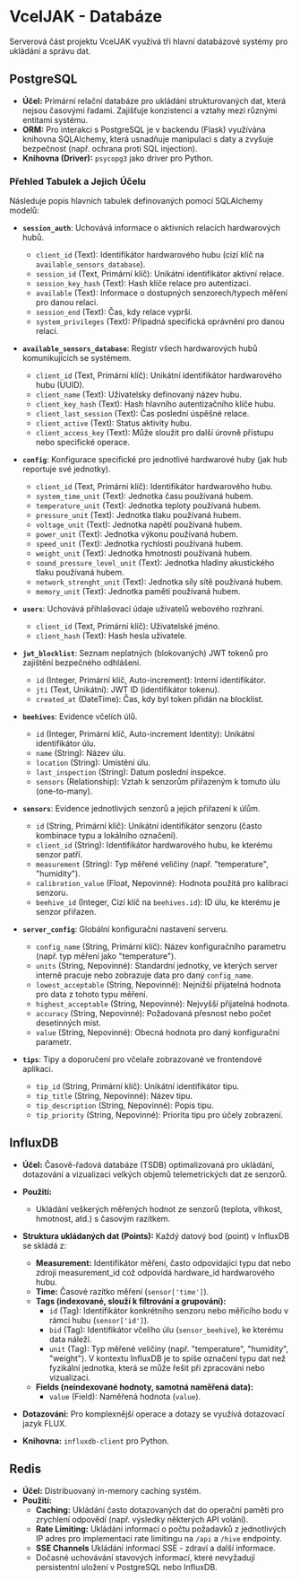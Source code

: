 # VcelJAK - Databáze

Serverová část projektu VcelJAK využívá tři hlavní databázové systémy pro ukládání a správu dat.

## PostgreSQL

*   **Účel:** Primární relační databáze pro ukládání strukturovaných dat, která nejsou časovými řadami. Zajišťuje konzistenci a vztahy mezi různými entitami systému.
*   **ORM:** Pro interakci s PostgreSQL je v backendu (Flask) využívána knihovna SQLAlchemy, která usnadňuje manipulaci s daty a zvyšuje bezpečnost (např. ochrana proti SQL injection).
*   **Knihovna (Driver):** `psycopg3` jako driver pro Python.

### Přehled Tabulek a Jejich Účelu

Následuje popis hlavních tabulek definovaných pomocí SQLAlchemy modelů:

*   **`session_auth`**: Uchovává informace o aktivních relacích hardwarových hubů.
    *   `client_id` (Text): Identifikátor hardwarového hubu (cizí klíč na `available_sensors_database`).
    *   `session_id` (Text, Primární klíč): Unikátní identifikátor aktivní relace.
    *   `session_key_hash` (Text): Hash klíče relace pro autentizaci.
    *   `available` (Text): Informace o dostupných senzorech/typech měření pro danou relaci.
    *   `session_end` (Text): Čas, kdy relace vyprší.
    *   `system_privileges` (Text): Případná specifická oprávnění pro danou relaci.

*   **`available_sensors_database`**: Registr všech hardwarových hubů komunikujících se systémem.
    *   `client_id` (Text, Primární klíč): Unikátní identifikátor hardwarového hubu (UUID).
    *   `client_name` (Text): Uživatelsky definovaný název hubu.
    *   `client_key_hash` (Text): Hash hlavního autentizačního klíče hubu.
    *   `client_last_session` (Text): Čas poslední úspěšné relace.
    *   `client_active` (Text): Status aktivity hubu.
    *   `client_access_key` (Text): Může sloužit pro další úrovně přístupu nebo specifické operace.

*   **`config`**: Konfigurace specifické pro jednotlivé hardwarové huby (jak hub reportuje své jednotky).
    *   `client_id` (Text, Primární klíč): Identifikátor hardwarového hubu.
    *   `system_time_unit` (Text): Jednotka času používaná hubem.
    *   `temperature_unit` (Text): Jednotka teploty používaná hubem.
    *   `pressure_unit` (Text): Jednotka tlaku používaná hubem.
    *   `voltage_unit` (Text): Jednotka napětí používaná hubem.
    *   `power_unit` (Text): Jednotka výkonu používaná hubem.
    *   `speed_unit` (Text): Jednotka rychlosti používaná hubem.
    *   `weight_unit` (Text): Jednotka hmotnosti používaná hubem.
    *   `sound_pressure_level_unit` (Text): Jednotka hladiny akustického tlaku používaná hubem.
    *   `network_strenght_unit` (Text): Jednotka síly sítě používaná hubem.
    *   `memory_unit` (Text): Jednotka paměti používaná hubem.

*   **`users`**: Uchovává přihlašovací údaje uživatelů webového rozhraní.
    *   `client_id` (Text, Primární klíč): Uživatelské jméno.
    *   `client_hash` (Text): Hash hesla uživatele.

*   **`jwt_blocklist`**: Seznam neplatných (blokovaných) JWT tokenů pro zajištění bezpečného odhlášení.
    *   `id` (Integer, Primární klíč, Auto-increment): Interní identifikátor.
    *   `jti` (Text, Unikátní): JWT ID (identifikátor tokenu).
    *   `created_at` (DateTime): Čas, kdy byl token přidán na blocklist.

*   **`beehives`**: Evidence včelích úlů.
    *   `id` (Integer, Primární klíč, Auto-increment Identity): Unikátní identifikátor úlu.
    *   `name` (String): Název úlu.
    *   `location` (String): Umístění úlu.
    *   `last_inspection` (String): Datum poslední inspekce.
    *   `sensors` (Relationship): Vztah k senzorům přiřazeným k tomuto úlu (one-to-many).

*   **`sensors`**: Evidence jednotlivých senzorů a jejich přiřazení k úlům.
    *   `id` (String, Primární klíč): Unikátní identifikátor senzoru (často kombinace typu a lokálního označení).
    *   `client_id` (String): Identifikátor hardwarového hubu, ke kterému senzor patří.
    *   `measurement` (String): Typ měřené veličiny (např. "temperature", "humidity").
    *   `calibration_value` (Float, Nepovinné): Hodnota použitá pro kalibraci senzoru.
    *   `beehive_id` (Integer, Cizí klíč na `beehives.id`): ID úlu, ke kterému je senzor přiřazen.

*   **`server_config`**: Globální konfigurační nastavení serveru.
    *   `config_name` (String, Primární klíč): Název konfiguračního parametru (např. typ měření jako "temperature").
    *   `units` (String, Nepovinné): Standardní jednotky, ve kterých server interně pracuje nebo zobrazuje data pro daný `config_name`.
    *   `lowest_acceptable` (String, Nepovinné): Nejnižší přijatelná hodnota pro data z tohoto typu měření.
    *   `highest_acceptable` (String, Nepovinné): Nejvyšší přijatelná hodnota.
    *   `accuracy` (String, Nepovinné): Požadovaná přesnost nebo počet desetinných míst.
    *   `value` (String, Nepovinné): Obecná hodnota pro daný konfigurační parametr.

*   **`tips`**: Tipy a doporučení pro včelaře zobrazované ve frontendové aplikaci.
    *   `tip_id` (String, Primární klíč): Unikátní identifikátor tipu.
    *   `tip_title` (String, Nepovinné): Název tipu.
    *   `tip_description` (String, Nepovinné): Popis tipu.
    *   `tip_priority` (String, Nepovinné): Priorita tipu pro účely zobrazení.

## InfluxDB

*   **Účel:** Časově-řadová databáze (TSDB) optimalizovaná pro ukládání, dotazování a vizualizaci velkých objemů telemetrických dat ze senzorů.
*   **Použití:**
    *   Ukládání veškerých měřených hodnot ze senzorů (teplota, vlhkost, hmotnost, atd.) s časovým razítkem.

*   **Struktura ukládaných dat (Points):**
    Každý datový bod (point) v InfluxDB se skládá z:
    *   **Measurement:** Identifikátor měření, často odpovídající typu dat nebo zdroji measurement_id což odpovídá hardware_id hardwarového hubu.
    *   **Time:** Časové razítko měření (`sensor['time']`).
    *   **Tags (indexované, slouží k filtrování a grupování):**
        *   `id` (Tag): Identifikátor konkrétního senzoru nebo měřicího bodu v rámci hubu (`sensor['id']`).
        *   `bid` (Tag): Identifikátor včelího úlu (`sensor_beehive`), ke kterému data náleží.
        *   `unit` (Tag): Typ měřené veličiny (např. "temperature", "humidity", "weight"). V kontextu InfluxDB je to spíše označení typu dat než fyzikální jednotka, která se může řešit při zpracování nebo vizualizaci.
    *   **Fields (neindexované hodnoty, samotná naměřená data):**
        *   `value` (Field): Naměřená hodnota (`value`).

*   **Dotazování:** Pro komplexnější operace a dotazy se využívá dotazovací jazyk FLUX.
*   **Knihovna:** `influxdb-client` pro Python.

## Redis

*   **Účel:** Distribuovaný in-memory caching systém.
*   **Použití:**
    *   **Caching:** Ukládání často dotazovaných dat do operační paměti pro zrychlení odpovědí (např. výsledky některých API volání).
    *   **Rate Limiting:** Ukládání informací o počtu požadavků z jednotlivých IP adres pro implementaci rate limitingu na `/api` a `/hive` endpointy.
    *   **SSE Channels** Ukládání informací SSE - zdraví a další informace.
    *   Dočasné uchovávání stavových informací, které nevyžadují persistentní uložení v PostgreSQL nebo InfluxDB.
